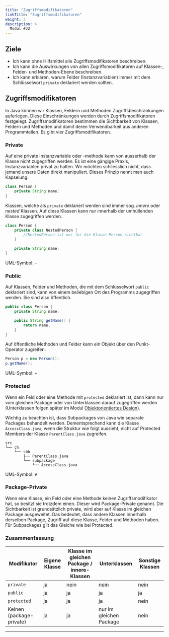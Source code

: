 ```yaml
---
title: "Zugriffsmodifikatoren"
linkTitle: "Zugriffsmodifikatoren"
weight: 3
description: >
  Modul #J2
---
```


## Ziele

- Ich kann ohne Hilfsmittel alle Zugriffsmodifikatoren beschreiben.
- Ich kann die Auswirkungen von allen Zugriffsmodifikatoren auf Klassen-, Felder- und Methoden-Ebene beschreiben.
- Ich kann erklären, warum Felder (Instanzvariablen) immer mit dem Schlüsselwort `private` deklariert werden sollten.

## Zugriffsmodifikatoren

In Java können wir Klassen, Feldern und Methoden Zugriffsbeschränkungen auferlegen. Diese Einschränkungen werden durch Zugriffsmodifikatoren festgelegt.
Zugriffsmodifikatoren bestimmen die Sichtbarkeit von Klassen, Feldern und Methoden und damit deren Verwendbarkeit aus anderen Programmteilen.
Es gibt vier Zugriffsmodifikatoren.

### Private

Auf eine private Instanzvariable oder -methode kann von ausserhalb der Klasse nicht zugegriffen werden.
Es ist eine gängige Praxis, Instanzvariablen privat zu halten. Wir möchten schliesslich nicht, dass jemand unsere Daten direkt manipuliert. Dieses Prinzip nennt man auch Kapselung.

```java
class Person {
    private String name;
}
```

Klassen, welche als `private` deklariert werden sind immer sog. _innere_ oder _nested_ Klassen. Auf diese Klassen kann nur innerhalb der umhüllenden Klasse zugegriffen werden.

```java
class Person {
    private class NestedPerson {
        //NestedPerson ist nur für die Klasse Person sichtbar
    }

    private String name;
}
```

UML-Symbol: `-`

### Public

Auf Klassen, Felder und Methoden, die mit dem Schlüsselwort `public` deklariert sind, kann von einem beliebigen Ort des Programms zugegriffen werden.
Sie sind also öffentlich.

```java
public class Person {
	private String name;

	public String getName() {
		return name;
	}
}
```

Auf öffentliche Methoden und Felder kann ein Objekt über den Punkt-Operator zugreifen.

```java
Person p = new Person();
p.getName();
```

UML-Symbol: `+`

### Protected

Wenn ein Feld oder eine Methode mit `protected` deklariert ist, dann kann nur vom gleichen Package oder von Unterklassen darauf zugegriffen werden (Unterklassen folgen später im Modul [Objektorientiertes Design](../../java-ood)).

Wichtig zu beachten ist, dass Subpackages von Java wie separate Packages behandelt werden. Dementsprechend kann die Klasse `AccessClass.java`, wenn die Struktur wie folgt aussieht, nicht auf Protected Members der Klasse `ParentClass.java` zugreifen.

```
src
└── ch
    └── sbb
        ├── ParentClass.java
        └── subpackage
            └── AccessClass.java
```

UML-Symbol: `#`

### Package-Private

Wenn eine Klasse, ein Feld oder eine Methode keinen Zugriffsmodifikator hat, so besitzt sie trotzdem einen. Dieser wird Package-Private genannt. Die Sichtbarkeit ist grundsätzlich private, wird aber auf Klasse im gleichen Package ausgeweitet.
Das bedeutet, dass andere Klassen innerhalb derselben Package, Zugriff auf diese Klasse, Felder und Methoden haben. Für Subpackages gilt das Gleiche wie bei Protected.

### Zusammenfassung

| Modifikator              | Eigene Klasse | Klasse im gleichen Package / innere-Klassen | Unterklassen            | Sonstige Klassen |
| ------------------------ | ------------- | ------------------------------------------- | ----------------------- | ---------------- |
| `private`                | ja            | nein                                        | nein                    | nein             |
| `public`                 | ja            | ja                                          | ja                      | ja               |
| `protected`              | ja            | ja                                          | ja                      | nein             |
| Keinen (package-private) | ja            | ja                                          | nur im gleichen Package | nein             |

---
